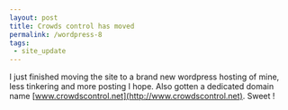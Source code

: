 ```yaml
---
layout: post
title: Crowds control has moved
permalink: /wordpress-8
tags:
 - site_update
---
```


I just finished moving the site to a brand new wordpress hosting of mine, less tinkering and more posting I hope. Also gotten a dedicated domain name [www.crowdscontrol.net](http://www.crowdscontrol.net). Sweet !